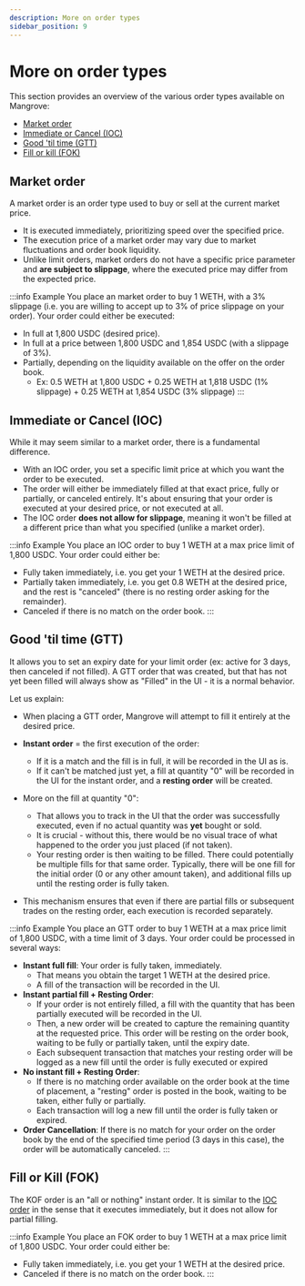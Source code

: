 ```yaml
---
description: More on order types
sidebar_position: 9
---
```



# More on order types

This section provides an overview of the various order types available on Mangrove:

* [Market order](./more-on-order-types.md#market-order)
* [Immediate or Cancel (IOC)](./more-on-order-types.md#immediate-or-cancel-ioc)
* [Good 'til time (GTT)](./more-on-order-types.md#good-til-time-gtt)
* [Fill or kill (FOK)](./more-on-order-types.md#fill-or-kill-fok)


## Market order

A market order is an order type used to buy or sell at the current market price.
* It is executed immediately, prioritizing speed over the specified price.
* The execution price of a market order may vary due to market fluctuations and order book liquidity.
* Unlike limit orders, market orders do not have a specific price parameter and **are subject to slippage**, where the executed price may differ from the expected price.

:::info Example
You place an market order to buy 1 WETH, with a 3% slippage (i.e. you are willing to accept up to 3% of price slippage on your order).
Your order could either be executed:
* In full at 1,800 USDC (desired price).
* In full at a price between 1,800 USDC and 1,854 USDC (with a slippage of 3%).
* Partially, depending on the liquidity available on the offer on the order book.
    * Ex: 0.5 WETH at 1,800 USDC + 0.25 WETH at 1,818 USDC (1% slippage) + 0.25 WETH at 1,854 USDC (3% slippage)
:::


## Immediate or Cancel (IOC)
While it may seem similar to a market order, there is a fundamental difference.

* With an IOC order, you set a specific limit price at which you want the order to be executed.
* The order will either be immediately filled at that exact price, fully or partially, or canceled entirely. It's about ensuring that your order is executed at your desired price, or not executed at all.
* The IOC order **does not allow for slippage**, meaning it won't be filled at a different price than what you specified (unlike a market order).

:::info Example
You place an IOC order to buy 1 WETH at a max price limit of 1,800 USDC.
Your order could either be:
* Fully taken immediately, i.e. you get your 1 WETH at the desired price.
* Partially taken immediately, i.e. you get 0.8 WETH at the desired price, and the rest is "canceled" (there is no resting order asking for the remainder).
* Canceled if there is no match on the order book.
:::

## Good 'til time (GTT)

It allows you to set an expiry date for your limit order (ex: active for 3 days, then canceled if not filled).
A GTT order that was created, but that has not yet been filled will always show as "Filled" in the UI - it is a normal behavior.<br />

Let us explain:

* When placing a GTT order, Mangrove will attempt to fill it entirely at the desired price.

* **Instant order** = the first execution of the order:
    * If it is a match and the fill is in full, it will be recorded in the UI as is.
    * If it can't be matched just yet, a fill at quantity "0" will be recorded in the UI for the instant order, and a **resting order** will be created.

* More on the fill at quantity "0":
    * That allows you to track in the UI that the order was successfully executed, even if no actual quantity was **yet** bought or sold.
    * It is crucial - without this, there would be no visual trace of what happened to the order you just placed (if not taken). 
    * Your resting order is then waiting to be filled. There could potentially be multiple fills for that same order. Typically, there will be one fill for the initial order (0 or any other amount taken), and  additional fills up until the resting order is fully taken.

* This mechanism ensures that even if there are partial fills or subsequent trades on the resting order, each execution is recorded separately.

:::info Example
You place an GTT order to buy 1 WETH at a max price limit of 1,800 USDC, with a time limit of 3 days.
Your order could be processed in several ways:
* **Instant full fill**: Your order is fully taken, immediately.
    * That means you obtain the target 1 WETH at the desired price.
    * A fill of the transaction will be recorded in the UI.
* **Instant partial fill + Resting Order**:
    * If your order is not entirely filled, a fill with the quantity that has been partially executed will be recorded in the UI.
    * Then, a new order will be created to capture the remaining quantity at the requested price. This order will be resting on the order book, waiting to be fully or partially taken, until the expiry date.
    * Each subsequent transaction that matches your resting order will be logged as a new fill until the order is fully executed or expired
* **No instant fill + Resting Order**:
    * If there is no matching order available on the order book at the time of placement, a "resting" order is posted in the book, waiting to be taken, either fully or partially.
    * Each transaction will log a new fill until the order is fully taken or expired.
* **Order Cancellation**: If there is no match for your order on the order book by the end of the specified time period (3 days in this case), the order will be automatically canceled.
:::

## Fill or Kill (FOK)

The KOF order is an "all or nothing" instant order.
It is similar to the [IOC order](./more-on-order-types.md#immediate-or-cancel-ioc) in the sense that it executes immediately, but it does not allow for partial filling.


:::info Example
You place an FOK order to buy 1 WETH at a max price limit of 1,800 USDC.
Your order could either be:
* Fully taken immediately, i.e. you get your 1 WETH at the desired price.
* Canceled if there is no match on the order book.
:::